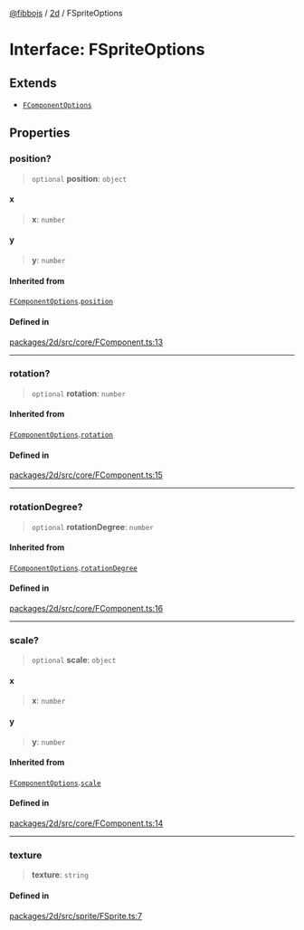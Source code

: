 [@fibbojs](/api/index) / [2d](/api/2d) / FSpriteOptions

# Interface: FSpriteOptions

## Extends

- [`FComponentOptions`](FComponentOptions.md)

## Properties

### position?

> `optional` **position**: `object`

#### x

> **x**: `number`

#### y

> **y**: `number`

#### Inherited from

[`FComponentOptions`](FComponentOptions.md).[`position`](FComponentOptions.md#position)

#### Defined in

[packages/2d/src/core/FComponent.ts:13](https://github.com/fibbojs/fibbo/blob/ca6e10de1cfed8b8d44a28a82c206333ede11c84/packages/2d/src/core/FComponent.ts#L13)

***

### rotation?

> `optional` **rotation**: `number`

#### Inherited from

[`FComponentOptions`](FComponentOptions.md).[`rotation`](FComponentOptions.md#rotation)

#### Defined in

[packages/2d/src/core/FComponent.ts:15](https://github.com/fibbojs/fibbo/blob/ca6e10de1cfed8b8d44a28a82c206333ede11c84/packages/2d/src/core/FComponent.ts#L15)

***

### rotationDegree?

> `optional` **rotationDegree**: `number`

#### Inherited from

[`FComponentOptions`](FComponentOptions.md).[`rotationDegree`](FComponentOptions.md#rotationdegree)

#### Defined in

[packages/2d/src/core/FComponent.ts:16](https://github.com/fibbojs/fibbo/blob/ca6e10de1cfed8b8d44a28a82c206333ede11c84/packages/2d/src/core/FComponent.ts#L16)

***

### scale?

> `optional` **scale**: `object`

#### x

> **x**: `number`

#### y

> **y**: `number`

#### Inherited from

[`FComponentOptions`](FComponentOptions.md).[`scale`](FComponentOptions.md#scale)

#### Defined in

[packages/2d/src/core/FComponent.ts:14](https://github.com/fibbojs/fibbo/blob/ca6e10de1cfed8b8d44a28a82c206333ede11c84/packages/2d/src/core/FComponent.ts#L14)

***

### texture

> **texture**: `string`

#### Defined in

[packages/2d/src/sprite/FSprite.ts:7](https://github.com/fibbojs/fibbo/blob/ca6e10de1cfed8b8d44a28a82c206333ede11c84/packages/2d/src/sprite/FSprite.ts#L7)
